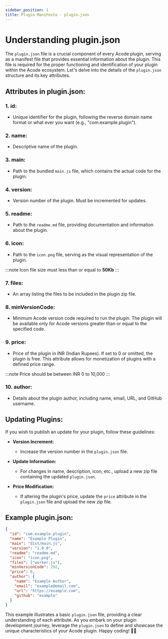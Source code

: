 ```yaml
---
sidebar_position: 1
title: Plugin ManiFesto - plugin.json 
---
```


# Understanding plugin.json

The `plugin.json` file is a crucial component of every Acode plugin, serving as a manifest file that provides essential information about the plugin. This file is required for the proper functioning and identification of your plugin within the Acode ecosystem. Let's delve into the details of the `plugin.json` structure and its key attributes.

## Attributes in plugin.json:

### 1. **id:**
   - Unique identifier for the plugin, following the reverse domain name format or what ever you want (e.g., "com.example.plugin").

### 2. **name:**
   - Descriptive name of the plugin.

### 3. **main:**
   - Path to the bundled `main.js` file, which contains the actual code for the plugin.

### 4. **version:**
   - Version number of the plugin. Must be incremented for updates.

### 5. **readme:**
   - Path to the `readme.md` file, providing documentation and information about the plugin.

### 6. **icon:**
   - Path to the `icon.png` file, serving as the visual representation of the plugin.

   :::note
   Icon file size must less than or equal to **50Kb**
   :::

### 7. **files:**
   - An array listing the files to be included in the plugin zip file.

### 8. **minVersionCode:**
   - Minimum Acode version code required to run the plugin. The plugin will be available only for Acode versions greater than or equal to the specified code.

### 9. **price:**
   - Price of the plugin in INR (Indian Rupees). If set to 0 or omitted, the plugin is free. This attribute allows for monetization of plugins with a defined price range.

   :::note
   Price should be between INR 0 to 10,000
   :::

### 10. **author:**
   - Details about the plugin author, including name, email, URL, and GitHub username.

## Updating Plugins:

If you wish to publish an update for your plugin, follow these guidelines:

- **Version Increment:**
  - Increase the version number in the `plugin.json` file.

- **Update Information:**
  - For changes in name, description, icon, etc., upload a new zip file containing the updated `plugin.json`.

- **Price Modification:**
  - If altering the plugin's price, update the `price` attribute in the `plugin.json` file and upload the new zip file.

## Example plugin.json:

```json
{
  "id": "com.example.plugin",
  "name": "Example Plugin",
  "main": "dist/main.js",
  "version": "1.0.0",
  "readme": "readme.md",
  "icon": "icon.png",
  "files": ["worker.js"],
  "minVersionCode": 292,
  "price": 0,
  "author": {
    "name": "Example Author",
    "email": "example@email.com",
    "url": "https://example.com",
    "github": "example"
  }
}
```

This example illustrates a basic `plugin.json` file, providing a clear understanding of each attribute. As you embark on your plugin development journey, leverage the `plugin.json` to define and showcase the unique characteristics of your Acode plugin. Happy coding! 🚀✨